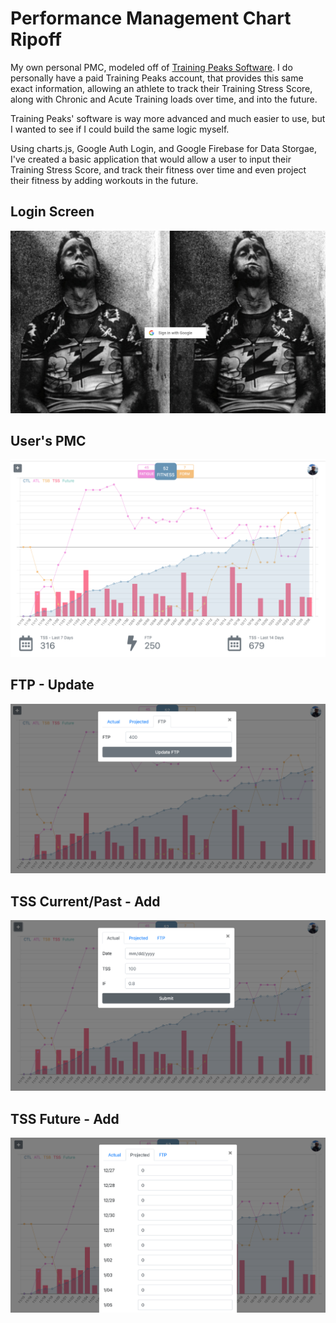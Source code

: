# Performance Management Chart Ripoff
My own personal PMC, modeled off of [Training Peaks Software](https://www.trainingpeaks.com/blog/what-is-the-performance-management-chart/). I do personally have a paid Training Peaks account, that provides this same exact information, allowing an athlete to track their Training Stress Score, along with Chronic and Acute Training loads over time, and into the future. 

Training Peaks' software is way more advanced and much easier to use, but I wanted to see if I could build the same logic myself. 

Using charts.js, Google Auth Login, and Google Firebase for Data Storgae, I've created a basic application that would allow a user to input their Training Stress Score, and track their fitness over time and even project their fitness by adding workouts in the future.

## Login Screen
![](readme_images/login.png)

## User's PMC
![](readme_images/pmc.png)

## FTP - Update
![](readme_images/ftp_update.png)

## TSS Current/Past - Add
![](readme_images/tss_add.png)

## TSS Future - Add
![](readme_images/tss_future.png)
